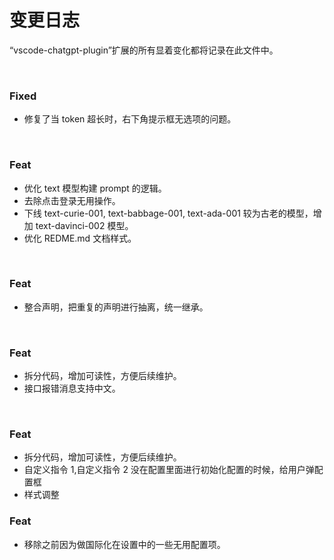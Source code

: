 # 变更日志

“vscode-chatgpt-plugin”扩展的所有显着变化都将记录在此文件中。

<br/>

### Fixed

- 修复了当 token 超长时，右下角提示框无选项的问题。

<br/>

### Feat

- 优化 text 模型构建 prompt 的逻辑。
- 去除点击登录无用操作。
- 下线 text-curie-001, text-babbage-001, text-ada-001 较为古老的模型，增加 text-davinci-002 模型。
- 优化 REDME.md 文档样式。

<br/>

### Feat

- 整合声明，把重复的声明进行抽离，统一继承。

<br/>

### Feat

- 拆分代码，增加可读性，方便后续维护。
- 接口报错消息支持中文。

<br/>

### Feat

- 拆分代码，增加可读性，方便后续维护。
- 自定义指令 1,自定义指令 2 没在配置里面进行初始化配置的时候，给用户弹配置框
- 样式调整

### Feat

- 移除之前因为做国际化在设置中的一些无用配置项。
